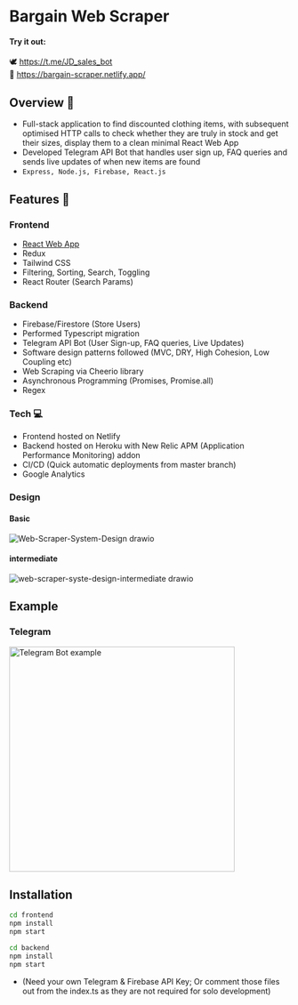 # Bargain Web Scraper 

#### Try it out:  
🕊 https://t.me/JD_sales_bot <br> 👕 https://bargain-scraper.netlify.app/

## Overview 🤔
- Full-stack application to find discounted clothing items, with subsequent optimised HTTP calls to check whether they are truly in stock and get their sizes, display them to a clean minimal React Web App
- Developed Telegram API Bot that handles user sign up, FAQ queries and sends live updates of when new items are found
- ```Express, Node.js, Firebase, React.js```


## Features 🚀
### Frontend
- [React Web App](https://bargain-scraper.netlify.app/)
- Redux
- Tailwind CSS
- Filtering, Sorting, Search, Toggling
- React Router (Search Params)

### Backend
- Firebase/Firestore (Store Users)
- Performed Typescript migration
- Telegram API Bot (User Sign-up, FAQ queries, Live Updates)
- Software design patterns followed (MVC, DRY, High Cohesion, Low Coupling etc)
- Web Scraping via Cheerio library
- Asynchronous Programming (Promises, Promise.all)
- Regex

### Tech 💻
- Frontend hosted on Netlify 
- Backend hosted on Heroku with New Relic APM (Application Performance Monitoring) addon
- CI/CD (Quick automatic deployments from master branch)
- Google Analytics

### Design
#### Basic 
![Web-Scraper-System-Design drawio](https://user-images.githubusercontent.com/34219176/177620459-f9cdb093-a84c-476b-ba8c-939084a710bc.png)

#### intermediate
![web-scraper-syste-design-intermediate drawio](https://user-images.githubusercontent.com/34219176/177883186-abcd6a7d-3a0c-40f3-afc7-3d0ff507949a.png)


## Example
### Telegram
<p>
<img width="405" alt="Telegram Bot example" src="https://user-images.githubusercontent.com/34219176/150880209-067e370c-8045-457b-a3ac-3980242cc4db.jpg">
</p>

## Installation
```bash
cd frontend
npm install
npm start

cd backend
npm install
npm start
```
- (Need your own Telegram & Firebase API Key; Or comment those files out from the index.ts as they are not required for solo development)
